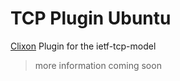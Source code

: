 # TCP Plugin Ubuntu

[Clixon](https://github.com/clicon/clixon) Plugin for the ietf-tcp-model

> more information coming soon
